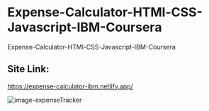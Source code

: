 # Expense-Calculator-HTMl-CSS-Javascript-IBM-Coursera
Expense-Calculator-HTMl-CSS-Javascript-IBM-Coursera

## Site Link: 
https://expense-calculator-ibm.netlify.app/


![image-expenseTracker](https://github.com/user-attachments/assets/32fc5507-df05-4d9d-9f2f-28949cc693c8)
